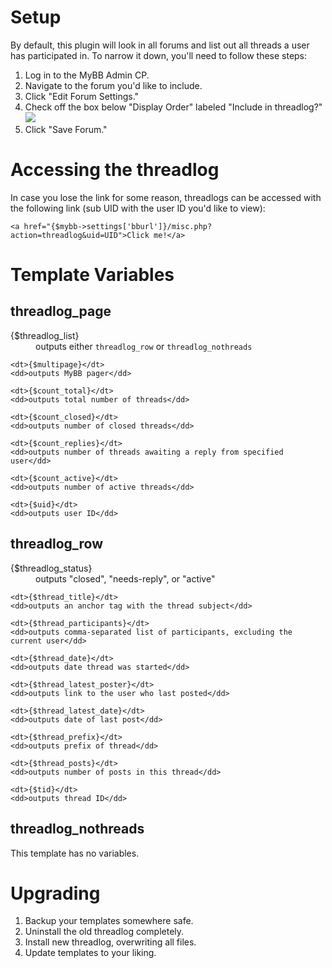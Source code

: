 # Setup

By default, this plugin will look in all forums and list out all threads a user has participated in. To narrow it down, you'll need to follow these steps:

1. Log in to the MyBB Admin CP.
2. Navigate to the forum you'd like to include.
3. Click "Edit Forum Settings."
4. Check off the box below "Display Order" labeled "Include in threadlog?"  
    ![](http://i.imgur.com/ORIkISn.png)
5. Click "Save Forum."

# Accessing the threadlog

In case you lose the link for some reason, threadlogs can be accessed with the following link (sub UID with the user ID you'd like to view):

	<a href="{$mybb->settings['bburl']}/misc.php?action=threadlog&uid=UID">Click me!</a>

# Template Variables

## threadlog_page

<dl>
	<dt>{$threadlog_list}</dt>
	<dd>outputs either <code>threadlog_row</code> or <code>threadlog_nothreads</code></dd>

	<dt>{$multipage}</dt>
	<dd>outputs MyBB pager</dd>

	<dt>{$count_total}</dt>
	<dd>outputs total number of threads</dd>

	<dt>{$count_closed}</dt>
	<dd>outputs number of closed threads</dd>

	<dt>{$count_replies}</dt>
	<dd>outputs number of threads awaiting a reply from specified user</dd>

	<dt>{$count_active}</dt>
	<dd>outputs number of active threads</dd>
	
	<dt>{$uid}</dt>
	<dd>outputs user ID</dd>
</dl>

## threadlog_row

<dl>
	<dt>{$threadlog_status}</dt>
	<dd>outputs "closed", "needs-reply", or "active"</dd>
	
	<dt>{$thread_title}</dt>
	<dd>outputs an anchor tag with the thread subject</dd>

	<dt>{$thread_participants}</dt>
	<dd>outputs comma-separated list of participants, excluding the current user</dd>

	<dt>{$thread_date}</dt>
	<dd>outputs date thread was started</dd>

	<dt>{$thread_latest_poster}</dt>
	<dd>outputs link to the user who last posted</dd>

	<dt>{$thread_latest_date}</dt>
	<dd>outputs date of last post</dd>

	<dt>{$thread_prefix}</dt>
	<dd>outputs prefix of thread</dd>
	
	<dt>{$thread_posts}</dt>
	<dd>outputs number of posts in this thread</dd>
	
	<dt>{$tid}</dt>
	<dd>outputs thread ID</dd>
</dl>

## threadlog_nothreads

This template has no variables.

# Upgrading

1. Backup your templates somewhere safe.
1. Uninstall the old threadlog completely.
2. Install new threadlog, overwriting all files.
3. Update templates to your liking.
